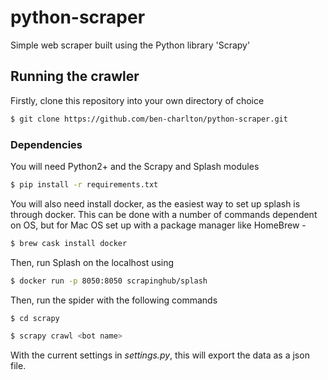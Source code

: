 # python-scraper
Simple web scraper built using the Python library 'Scrapy'

## Running the crawler
Firstly, clone this repository into your own directory of choice
```bash
$ git clone https://github.com/ben-charlton/python-scraper.git
```
### Dependencies
You will need Python2+ and the Scrapy and Splash modules
```bash
$ pip install -r requirements.txt
```

You will also need install docker, as the easiest way to set up splash is through docker.
This can be done with a number of commands dependent on OS, but for Mac OS set up with a 
package manager like HomeBrew - 
```bash
$ brew cask install docker
```

Then, run Splash on the localhost using 
```bash
$ docker run -p 8050:8050 scrapinghub/splash
```

Then, run the spider with the following commands
```bash
$ cd scrapy 
```
```bash
$ scrapy crawl <bot name> 
```

With the current settings in _settings.py_, this will export the data as a json file.
